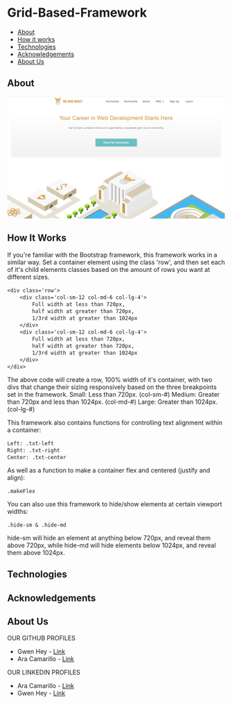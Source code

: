 # Grid-Based-Framework

* [About](#about)
* [How it works](#how-it-works)
* [Technologies](#technologies)
* [Acknowledgements](#acknowledgements)
* [About Us](#about-us)

## About

![screenshot image](./images/screenshot.PNG)

## How It Works

If you're familiar with the Bootstrap framework, this framework works in a similar way. Set a container element using the class 'row', and then set each of it's child elements classes based on the amount of rows you want at different sizes.

```
<div class='row'>
    <div class='col-sm-12 col-md-6 col-lg-4'>
        Full width at less than 720px,
        half width at greater than 720px,
        1/3rd width at greater than 1024px
    </div>
    <div class='col-sm-12 col-md-6 col-lg-4'>
        Full width at less than 720px,
        half width at greater than 720px,
        1/3rd width at greater than 1024px
    </div>
</div>
```

The above code will create a row, 100% width of it's container, with two divs that change their sizing responsively based on the three breakpoints set in the framework.
Small: Less than 720px. (col-sm-#)
Medium: Greater than 720px and less than 1024px. (col-md-#)
Large: Greater than 1024px. (col-lg-#)

This framework also contains functions for controlling text alignment within a container:

```
Left: .txt-left
Right: .txt-right
Center: .txt-center
```

As well as a function to make a container flex and centered (justify and align):

```
.makeFlex
```

You can also use this framework to hide/show elements at certain viewport widths:

```
.hide-sm & .hide-md
```

hide-sm will hide an element at anything below 720px, and reveal them above 720px, while hide-md will hide elements below 1024px, and reveal them above 1024px.

## Technologies


## Acknowledgements 


## About Us

OUR GITHUB PROFILES
* Gwen Hey - [Link](https://github.com/HeyItsGwen)
* Ara Camarillo - [Link](https://github.com/aracelicaes)

OUR LINKEDIN PROFILES
* Ara Camarillo - [Link](https://www.linkedin.com/in/ara-camarillo-7297799b/)
* Gwen Hey - [Link](https://www.linkedin.com/in/gwen-hey-642109191/)
